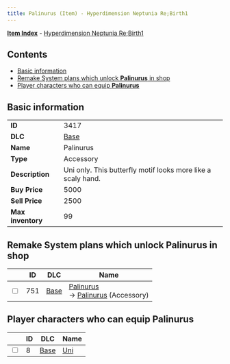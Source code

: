 ```yaml
---
title: Palinurus (Item) - Hyperdimension Neptunia Re;Birth1
---
```


[**Item Index**](/neptunia/rb1/item/index.html) - [Hyperdimension Neptunia Re;Birth1](/neptunia/rb1)

## Contents

- [Basic information](#basic-information)
- [Remake System plans which unlock **Palinurus** in shop](#remake-system-plans-which-unlock-palinurus-in-shop)
- [Player characters who can equip **Palinurus**](#player-characters-who-can-equip-palinurus)

## Basic information

|   |   |
| -- | -- |
| **ID** | 3417 |
| **DLC** | [Base](/neptunia/rb1/dlc/1-base.html) |
| **Name** | Palinurus |
| **Type** | Accessory |
| **Description** | Uni only. This butterfly motif looks more like a scaly hand. |
| **Buy Price** | 5000 |
| **Sell Price** | 2500 |
| **Max inventory** | 99 |


## Remake System plans which unlock **Palinurus** in shop

|    | ID | DLC | Name |
| -- | -- | --- | ---- |
| <input type="checkbox" id="rb1-remake-1-751" class="trackbox" /> | 751 | [Base](/neptunia/rb1/dlc/1-base.html) | [Palinurus](/neptunia/rb1/remake/1-751-palinurus.html)<br /> → [Palinurus](/neptunia/rb1/item/1-3417-palinurus.html) (Accessory) |


## Player characters who can equip **Palinurus**

|    | ID | DLC | Name |
| -- | -- | --- | ---- |
| <input type="checkbox" id="rb1-player-1-8" class="trackbox" /> | 8 | [Base](/neptunia/rb1/dlc/1-base.html) | [Uni](/neptunia/rb1/player/1-8-uni.html) |
